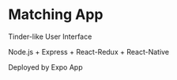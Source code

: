 # Matching App

Tinder-like User Interface

Node.js + Express + React-Redux + React-Native

Deployed by Expo App

